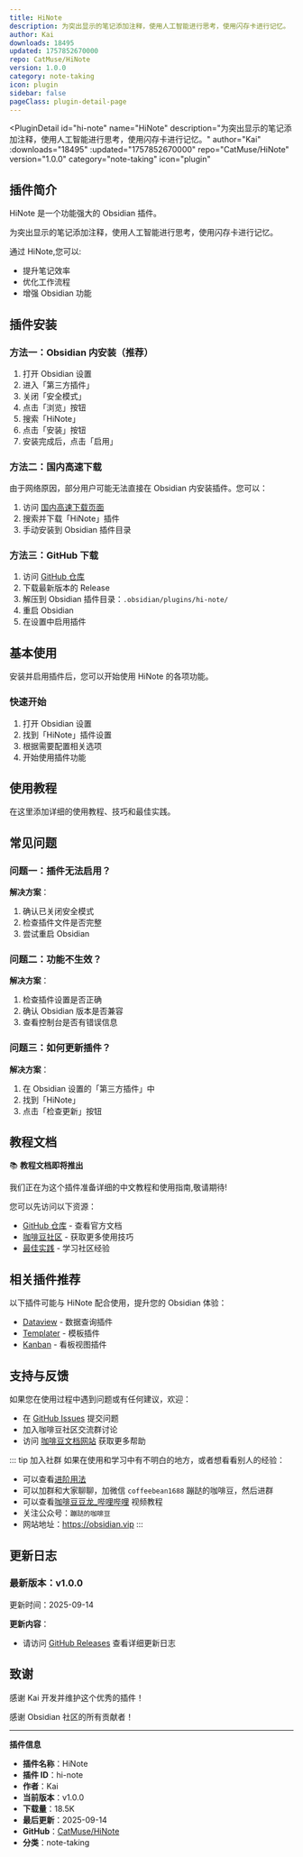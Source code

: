 ```yaml
---
title: HiNote
description: 为突出显示的笔记添加注释，使用人工智能进行思考，使用闪存卡进行记忆。
author: Kai
downloads: 18495
updated: 1757852670000
repo: CatMuse/HiNote
version: 1.0.0
category: note-taking
icon: plugin
sidebar: false
pageClass: plugin-detail-page
---
```


<PluginDetail
  id="hi-note"
  name="HiNote"
  description="为突出显示的笔记添加注释，使用人工智能进行思考，使用闪存卡进行记忆。"
  author="Kai"
  :downloads="18495"
  :updated="1757852670000"
  repo="CatMuse/HiNote"
  version="1.0.0"
  category="note-taking"
  icon="plugin"
>

<!-- AUTO_GENERATED_START -->
## 插件简介

HiNote 是一个功能强大的 Obsidian 插件。

为突出显示的笔记添加注释，使用人工智能进行思考，使用闪存卡进行记忆。

通过 HiNote,您可以:

- 提升笔记效率
- 优化工作流程
- 增强 Obsidian 功能

<!-- AUTO_GENERATED_END -->

<!-- AUTO_GENERATED_START -->
## 插件安装

### 方法一：Obsidian 内安装（推荐）

1. 打开 Obsidian 设置
2. 进入「第三方插件」
3. 关闭「安全模式」
4. 点击「浏览」按钮
5. 搜索「HiNote」
6. 点击「安装」按钮
7. 安装完成后，点击「启用」

### 方法二：国内高速下载

由于网络原因，部分用户可能无法直接在 Obsidian 内安装插件。您可以：

1. 访问 [国内高速下载页面](/zh/documentation/obsidian-plugins-download.html)
2. 搜索并下载「HiNote」插件
3. 手动安装到 Obsidian 插件目录

### 方法三：GitHub 下载

1. 访问 [GitHub 仓库](https://github.com/CatMuse/HiNote)
2. 下载最新版本的 Release
3. 解压到 Obsidian 插件目录：`.obsidian/plugins/hi-note/`
4. 重启 Obsidian
5. 在设置中启用插件

## 基本使用

安装并启用插件后，您可以开始使用 HiNote 的各项功能。

### 快速开始

1. 打开 Obsidian 设置
2. 找到「HiNote」插件设置
3. 根据需要配置相关选项
4. 开始使用插件功能

<!-- AUTO_GENERATED_END -->

<!-- CUSTOM_CONTENT_START:tutorial -->
## 使用教程

在这里添加详细的使用教程、技巧和最佳实践。

<!-- CUSTOM_CONTENT_END:tutorial -->

<!-- SHARED_CONTENT_START -->
## 常见问题

### 问题一：插件无法启用？

**解决方案**：
1. 确认已关闭安全模式
2. 检查插件文件是否完整
3. 尝试重启 Obsidian

### 问题二：功能不生效？

**解决方案**：
1. 检查插件设置是否正确
2. 确认 Obsidian 版本是否兼容
3. 查看控制台是否有错误信息

### 问题三：如何更新插件？

**解决方案**：
1. 在 Obsidian 设置的「第三方插件」中
2. 找到「HiNote」
3. 点击「检查更新」按钮

## 教程文档

📚 **教程文档即将推出**

我们正在为这个插件准备详细的中文教程和使用指南,敬请期待!

您可以先访问以下资源：
- [GitHub 仓库](https://github.com/CatMuse/HiNote) - 查看官方文档
- [咖啡豆社区](/zh/bases/) - 获取更多使用技巧
- [最佳实践](/zh/best-practices/) - 学习社区经验

## 相关插件推荐

以下插件可能与 HiNote 配合使用，提升您的 Obsidian 体验：

- [Dataview](/zh/plugins/dataview.html) - 数据查询插件
- [Templater](/zh/plugins/templater-obsidian.html) - 模板插件
- [Kanban](/zh/plugins/obsidian-kanban.html) - 看板视图插件

## 支持与反馈

如果您在使用过程中遇到问题或有任何建议，欢迎：

- 在 [GitHub Issues](https://github.com/CatMuse/HiNote/issues) 提交问题
- 加入咖啡豆社区交流群讨论
- 访问 [咖啡豆文档网站](https://obsidian.vip) 获取更多帮助

::: tip 加入社群
如果在使用和学习中有不明白的地方，或者想看看别人的经验：
- 可以查看[进阶用法](/zh/advanced)
- 可以加群和大家聊聊，加微信 `coffeebean1688` 蹦跶的咖啡豆，然后进群
- 可以查看[咖啡豆豆龙_哔哩哔哩](https://space.bilibili.com/618777356) 视频教程
- 关注公众号：`蹦跶的咖啡豆`
- 网站地址：https://obsidian.vip
:::
<!-- SHARED_CONTENT_END -->

<!-- AUTO_GENERATED_START -->
## 更新日志

### 最新版本：v1.0.0

更新时间：2025-09-14

**更新内容**：
- 请访问 [GitHub Releases](https://github.com/CatMuse/HiNote/releases) 查看详细更新日志

## 致谢

感谢 Kai 开发并维护这个优秀的插件！

感谢 Obsidian 社区的所有贡献者！

---

**插件信息**
- **插件名称**：HiNote
- **插件 ID**：hi-note
- **作者**：Kai
- **当前版本**：v1.0.0
- **下载量**：18.5K
- **最后更新**：2025-09-14
- **GitHub**：[CatMuse/HiNote](https://github.com/CatMuse/HiNote)
- **分类**：note-taking
<!-- AUTO_GENERATED_END -->

</PluginDetail>

